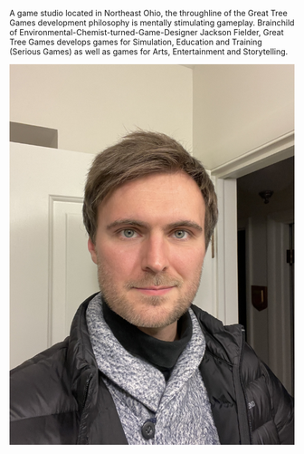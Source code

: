 A game studio located in Northeast Ohio, the throughline of the Great Tree Games development philosophy is mentally stimulating gameplay. Brainchild of Environmental-Chemist-turned-Game-Designer Jackson Fielder, Great Tree Games develops games for Simulation, Education and Training (Serious Games) as well as games for Arts, Entertainment and Storytelling.

![Alt text](/IMG_2362.JPG)
